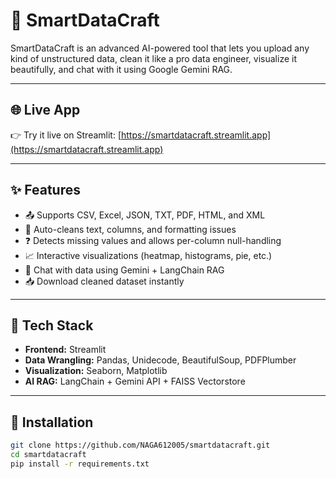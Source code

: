 # 🚀 SmartDataCraft

SmartDataCraft is an advanced AI-powered tool that lets you upload any kind of unstructured data, clean it like a pro data engineer, visualize it beautifully, and chat with it using Google Gemini RAG.

---

## 🌐 Live App

👉 Try it live on Streamlit: [https://smartdatacraft.streamlit.app](https://smartdatacraft.streamlit.app)

---

## ✨ Features

- 📤 Supports CSV, Excel, JSON, TXT, PDF, HTML, and XML
- 🧽 Auto-cleans text, columns, and formatting issues
- ❓ Detects missing values and allows per-column null-handling
- 📈 Interactive visualizations (heatmap, histograms, pie, etc.)
- 🤖 Chat with data using Gemini + LangChain RAG
- 📥 Download cleaned dataset instantly

---

## 🧰 Tech Stack

- **Frontend:** Streamlit
- **Data Wrangling:** Pandas, Unidecode, BeautifulSoup, PDFPlumber
- **Visualization:** Seaborn, Matplotlib
- **AI RAG:** LangChain + Gemini API + FAISS Vectorstore

---

## 🔧 Installation

```bash
git clone https://github.com/NAGA612005/smartdatacraft.git
cd smartdatacraft
pip install -r requirements.txt
